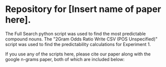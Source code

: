 # Repository for [Insert name of paper here].

The Full Search python script was used to find the most predictable compound nouns. The "2Gram Odds Ratio Write CSV (POS Unspecified)" script was used to find the predictability calculations for Experiment 1.

If you use any of the scripts here, please cite our paper along with the google n-grams paper, both of which are included below:


